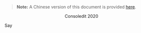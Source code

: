 > **Note:** A Chinese version of this document is provided [here](https://github.com/bizwofficial/csdt/blob/master/README_ZH-Hans.md).

<center>
  Consoledit 2020
</center>

Say 
